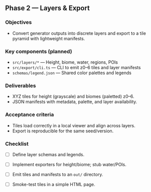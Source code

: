 ## Phase 2 — Layers & Export

### Objectives
- Convert generator outputs into discrete layers and export to a tile pyramid with lightweight manifests.

### Key components (planned)
- `src/layers/*` — Height, biome, water, regions, POIs
- `src/export/cli.ts` — CLI to emit z0–6 tiles and layer manifests
- `schemas/legend.json` — Shared color palettes and legends

### Deliverables
- XYZ tiles for height (grayscale) and biomes (paletted) z0–6.
- JSON manifests with metadata, palette, and layer availability.

### Acceptance criteria
- Tiles load correctly in a local viewer and align across layers.
- Export is reproducible for the same seed/version.

### Checklist
- [ ] Define layer schemas and legends.
- [ ] Implement exporters for height/biome; stub water/POIs.
- [ ] Emit tiles and manifests to an `out/` directory.
- [ ] Smoke-test tiles in a simple HTML page.


